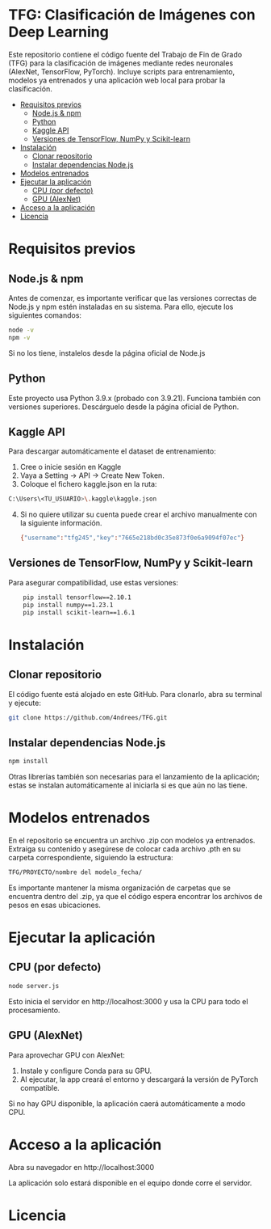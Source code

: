 # TFG: Clasificación de Imágenes con Deep Learning

Este repositorio contiene el código fuente del Trabajo de Fin de Grado (TFG) para la clasificación de imágenes mediante redes neuronales (AlexNet, TensorFlow, PyTorch). Incluye scripts para entrenamiento, modelos ya entrenados y una aplicación web local para probar la clasificación.
 
- [Requisitos previos](#requisitos-previos)  
  - [Node.js & npm](#nodejs--npm)  
  - [Python](#python)  
  - [Kaggle API](#kaggle-api)  
  - [Versiones de TensorFlow, NumPy y Scikit-learn](#versiones-de-tensorflow-numpy-y-scikit-learn)  
- [Instalación](#instalación)  
  - [Clonar repositorio](#clonar-repositorio)  
  - [Instalar dependencias Node.js](#instalar-dependencias-nodejs)
- [Modelos entrenados](#modelos-entrenados)  
- [Ejecutar la aplicación](#ejecutar-la-aplicación)  
  - [CPU (por defecto)](#cpu-por-defecto)  
  - [GPU (AlexNet)](#gpu-alexnet)  
- [Acceso a la aplicación](#acceso-a-la-aplicación)  
- [Licencia](#licencia)

# Requisitos previos
## Node.js & npm
Antes de comenzar, es importante verificar que las versiones correctas de Node.js y npm estén instaladas en su sistema. Para ello, ejecute los siguientes comandos:

```bash
node -v
npm -v
```
Si no los tiene, instalelos desde la página oficial de Node.js

## Python
Este proyecto usa Python 3.9.x (probado con 3.9.21). Funciona también con versiones superiores. Descárguelo desde la página oficial de Python.

## Kaggle API 
Para descargar automáticamente el dataset de entrenamiento: 
  1. Cree o inicie sesión en Kaggle
  2. Vaya a Setting → API → Create New Token.
  3. Coloque el fichero kaggle.json en la ruta:
   ```bash
  C:\Users\<TU_USUARIO>\.kaggle\kaggle.json
  ```
  4. Si no quiere utilizar su cuenta puede crear el archivo manualmente con la siguiente información.
     ```bash
     {"username":"tfg245","key":"7665e218bd0c35e873f0e6a9094f07ec"}
     ```
## Versiones de TensorFlow, NumPy y Scikit-learn
Para asegurar compatibilidad, use estas versiones:
```bash
    pip install tensorflow==2.10.1
    pip install numpy==1.23.1
    pip install scikit-learn==1.6.1
```
# Instalación
## Clonar repositorio
El código fuente está alojado en este GitHub. Para clonarlo, abra su terminal y ejecute:
```bash
git clone https://github.com/4ndrees/TFG.git
```
## Instalar dependencias Node.js
```bash
npm install
```
Otras librerías también son necesarias para el lanzamiento de la aplicación; estas se instalan automáticamente al iniciarla si es que aún no las tiene.
# Modelos entrenados
En el repositorio se encuentra un archivo .zip con modelos ya entrenados. Extraiga su contenido y asegúrese de colocar cada archivo .pth en su carpeta correspondiente, siguiendo la estructura:
```bash
TFG/PROYECTO/nombre del modelo_fecha/
```
Es importante mantener la misma organización de carpetas que se encuentra dentro del .zip, ya que el código espera encontrar los archivos de pesos en esas ubicaciones.
# Ejecutar la aplicación
## CPU (por defecto)
```bash
node server.js
```
Esto inicia el servidor en http://localhost:3000 y usa la CPU para todo el procesamiento.
## GPU (AlexNet)
Para aprovechar GPU con AlexNet:
  1. Instale y configure Conda para su GPU.
  2. Al ejecutar, la app creará el entorno y descargará la versión de PyTorch compatible.

Si no hay GPU disponible, la aplicación caerá automáticamente a modo CPU.

# Acceso a la aplicación
Abra su navegador en
   http://localhost:3000

La aplicación solo estará disponible en el equipo donde corre el servidor.

# Licencia
